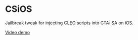 # CSiOS
Jailbreak tweak for injecting CLEO scripts into GTA: SA on iOS.

[Video demo](https://www.youtube.com/watch?v=kA-q7CoM02E)

